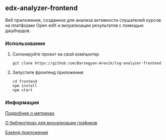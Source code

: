## edx-analyzer-frontend
Веб приложение, созданное для анализа активности слушателей курсов на платформе Open edX и визуализации результатов с помощью дашбордов.

### Использование
1) Склонируйте проект на свой компьютер
   ```shell
   git clone https://github.com/Barsegyan-Arevik/log-analyzer-frontend
   ```
2) Запустите фронтенд приложения
   ```shell
   cd frontend
   npm install
   npm start
   ```


### Информация
[Подробнее о метриках](https://docs.google.com/document/d/10p5zKWXnF2LRT2V9M0zCFXjcEkOsdYNRg663pmJx4bI/edit?usp=sharing)


[О библиотеках для визуализации графиков](https://docs.google.com/document/d/11FnVxswTE5iMa1XV_n40CLleLSPWVutV43c76xMdOX8/edit?usp=sharing)


[Бэкенд приложения](https://github.com/rakhmukova/log-analyzer-backend)
